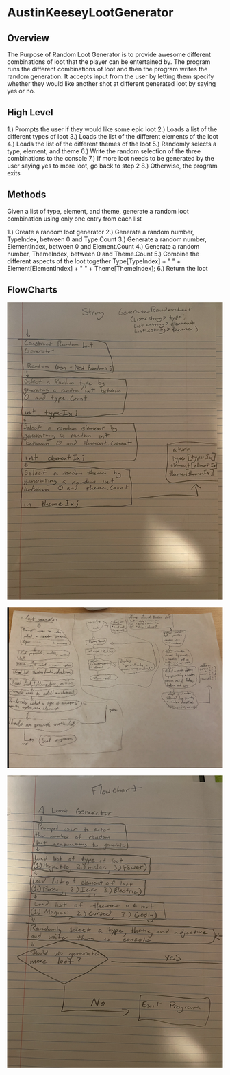# AustinKeeseyLootGenerator

## Overview
The Purpose of Random Loot Generator is to provide awesome different combinations of loot that the player can be entertained by. The program runs the different combinations of loot and then the program writes the random generation. It accepts input from the user by letting them specify whether they would like another shot at different generated loot by saying yes or no. 


## High Level 
1.) Prompts the user if they would like some epic loot
2.) Loads a list of the different types of loot
3.) Loads the list of the different elements of the loot
4.) Loads the list of the different themes of the loot
5.) Randomly selects a type, element, and theme
6.) Write the random selection of the three combinations to the console
7.) If more loot needs to be generated by the user saying yes to more loot, go back to step 2
8.) Otherwise, the program exits




## Methods
Given a list of type, element, and theme, generate a random loot combination using only one entry from each list

1.) Create a random loot generator
2.) Generate a random number, TypeIndex, between 0 and Type.Count
3.) Generate a random number, ElementIndex, between 0 and Element.Count
4.) Generate a random number, ThemeIndex, between 0 and Theme.Count
5.) Combine the different aspects of the loot together
Type[TypeIndex] + " " + Element[ElementIndex] + " " + Theme[ThemeIndex];
6.) Return the loot













## FlowCharts
![Connector Image](images/GenerateRandomLoot.png)


![Connector Image](images/Display.png)


![Connector Image](images/Content.png)
